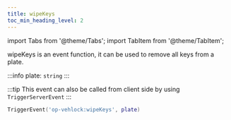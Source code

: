 ```yaml
---
title: wipeKeys
toc_min_heading_level: 2
---
```


import Tabs from '@theme/Tabs';
import TabItem from '@theme/TabItem';

wipeKeys is an event function, it can be used to remove all keys from a plate.

:::info
plate: `string`
:::

<Tabs>
  <TabItem value="triggerS" label="Trigger" default>

:::tip
This event can also be called from client side by using `TriggerServerEvent`
:::
```lua showLineNumbers
TriggerEvent('op-vehlock:wipeKeys', plate)
```

  </TabItem>
</Tabs>